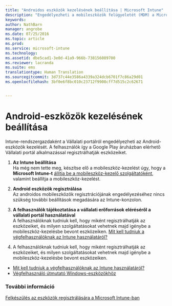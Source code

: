 ```yaml
---
title: "Androidos eszközök kezelésének beállítása | Microsoft Intune"
description: "Engedélyezheti a mobileszközök felügyeletét (MDM) a Microsoft Intune-nal az androidos vagy KNOX-eszközök esetén."
keywords: 
author: NathBarn
manager: angrobe
ms.date: 07/25/2016
ms.topic: article
ms.prod: 
ms.service: microsoft-intune
ms.technology: 
ms.assetid: dbe5cad1-3e0d-41a9-966b-738156089700
ms.reviewer: lacranda
ms.suite: ems
translationtype: Human Translation
ms.sourcegitcommit: 3d737c44e3586a4339a324dcb6701f7c86a29d01
ms.openlocfilehash: 3bf0e6f8bc010c23712f9908cff7d515c2c62671


---
```


# Android-eszközök kezelésének beállítása
Intune-rendszergazdaként a Vállalati portálról engedélyezheti az Android-eszközök kezelését. A felhasználók így a Google Play áruházban elérhető Vállalati portál alkalmazással regisztrálhatják eszközeiket.

1.  **Az Intune beállítása**<br>
    Ha még nem tette meg, készítse elő a mobileszköz-kezelést úgy, hogy a **Microsoft Intune-t** [állítja be a mobileszköz-kezelő szolgáltatóként](get-ready-to-enroll-devices-in-microsoft-intune.md#set-mobile-device-management-authority), valamint beállítja a mobileszköz-kezelést.

2.  **Android eszközök regisztrálása**<br>
    Az androidos mobileszközök regisztrációjának engedélyezéséhez nincs szükség további beállítások megadására az Intune-konzolon.

3.  **A felhasználók tájékoztatása a vállalati erőforrások eléréséről a vállalati portál használatával**<br>
    A felhasználóknak tudniuk kell, hogy miként regisztrálhatják az eszközeiket, és milyen szolgáltatásokat vehetnek majd igénybe a mobileszköz-kezelésbe bevont eszközeiken. [Mit kell tudniuk a végfelhasználóknak az Intune használatáról?](what-to-tell-your-end-users-about-using-microsoft-intune.md)

4.  A felhasználóknak tudniuk kell, hogy miként regisztrálhatják az eszközeiket, és milyen szolgáltatásokat vehetnek majd igénybe a mobileszköz-kezelésbe bevont eszközeiken.
  - [Mit kell tudniuk a végfelhasználóknak az Intune használatáról?](what-to-tell-your-end-users-about-using-microsoft-intune.md)
  - [Végfelhasználó útmutató Windows-eszközökhöz](../enduser/using-your-android-device-with-intune.md)

### További információ
[Felkészülés az eszközök regisztrálására a Microsoft Intune-ban](get-ready-to-enroll-devices-in-microsoft-intune.md)



<!--HONumber=Aug16_HO5-->


